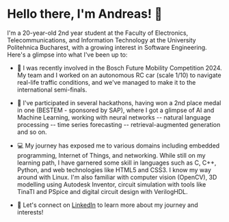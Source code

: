 # Hello there, I'm Andreas! 👋

I'm a 20-year-old 2nd year student at the Faculty of Electronics, Telecommunications, and Information Technology at the University Politehnica Bucharest, with a growing interest in Software Engineering. Here's a glimpse into what I've been up to:

- 🔭 I was recently involved in the Bosch Future Mobility Competition 2024. My team and I worked on an autonomous RC car (scale 1/10) to navigate real-life traffic conditions, and we've managed to make it to the international semi-finals.

- 🥈 I've participated in several hackathons, having won a 2nd place medal in one (BESTEM - sponsored by SAP), where I got a glimpse of AI and Machine Learning, working with neural networks -- natural language processing -- time series forecasting -- retrieval-augmented generation and so on.

- 💻 My journey has exposed me to various domains including embedded programming, Internet of Things, and networking. While still on my learning path, I have garnered some skill in languages such as C, C++, Python, and web technologies like HTML5 and CSS3. I know my way around with Linux. I'm also familiar with computer vision (OpenCV), 3D modelling using Autodesk Inventor, circuit simulation with tools like TinaTI and PSpice and digital circuit design with VerilogHDL.

- 🤝 Let's connect on [LinkedIn](https://www.linkedin.com/in/andreas-ba%C8%99chir-21b963236/) to learn more about my journey and interests!
